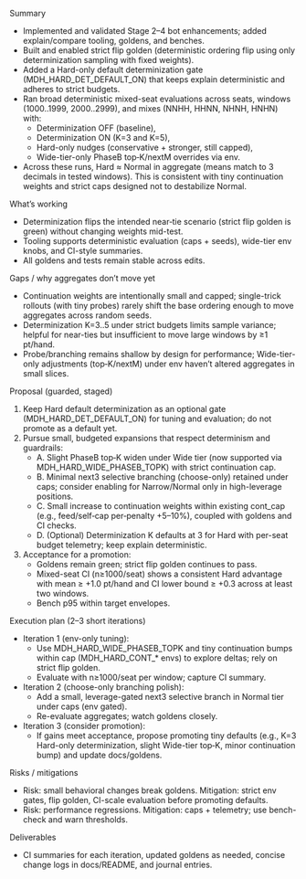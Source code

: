 Summary
- Implemented and validated Stage 2–4 bot enhancements; added explain/compare tooling, goldens, and benches.
- Built and enabled strict flip golden (deterministic ordering flip using only determinization sampling with fixed weights).
- Added a Hard-only default determinization gate (MDH_HARD_DET_DEFAULT_ON) that keeps explain deterministic and adheres to strict budgets.
- Ran broad deterministic mixed-seat evaluations across seats, windows (1000..1999, 2000..2999), and mixes (NNHH, HHNN, NHNH, HNHN) with:
  - Determinization OFF (baseline),
  - Determinization ON (K=3 and K=5),
  - Hard-only nudges (conservative + stronger, still capped),
  - Wide-tier-only PhaseB top‑K/nextM overrides via env.
- Across these runs, Hard ≈ Normal in aggregate (means match to 3 decimals in tested windows). This is consistent with tiny continuation weights and strict caps designed not to destabilize Normal.

What’s working
- Determinization flips the intended near‑tie scenario (strict flip golden is green) without changing weights mid-test.
- Tooling supports deterministic evaluation (caps + seeds), wide-tier env knobs, and CI-style summaries.
- All goldens and tests remain stable across edits.

Gaps / why aggregates don’t move yet
- Continuation weights are intentionally small and capped; single-trick rollouts (with tiny probes) rarely shift the base ordering enough to move aggregates across random seeds.
- Determinization K=3..5 under strict budgets limits sample variance; helpful for near-ties but insufficient to move large windows by ≥1 pt/hand.
- Probe/branching remains shallow by design for performance; Wide-tier-only adjustments (top‑K/nextM) under env haven’t altered aggregates in small slices.

Proposal (guarded, staged)
1) Keep Hard default determinization as an optional gate (MDH_HARD_DET_DEFAULT_ON) for tuning and evaluation; do not promote as a default yet.
2) Pursue small, budgeted expansions that respect determinism and guardrails:
   - A. Slight PhaseB top‑K widen under Wide tier (now supported via MDH_HARD_WIDE_PHASEB_TOPK) with strict continuation cap.
   - B. Minimal next3 selective branching (choose-only) retained under caps; consider enabling for Narrow/Normal only in high-leverage positions.
   - C. Small increase to continuation weights within existing cont_cap (e.g., feed/self‑cap per‑penalty +5–10%), coupled with goldens and CI checks.
   - D. (Optional) Determinization K defaults at 3 for Hard with per-seat budget telemetry; keep explain deterministic.
3) Acceptance for a promotion:
   - Goldens remain green; strict flip golden continues to pass.
   - Mixed-seat CI (n≥1000/seat) shows a consistent Hard advantage with mean ≥ +1.0 pt/hand and CI lower bound ≥ +0.3 across at least two windows.
   - Bench p95 within target envelopes.

Execution plan (2–3 short iterations)
- Iteration 1 (env-only tuning):
  - Use MDH_HARD_WIDE_PHASEB_TOPK and tiny continuation bumps within cap (MDH_HARD_CONT_* envs) to explore deltas; rely on strict flip golden.
  - Evaluate with n≥1000/seat per window; capture CI summary.
- Iteration 2 (choose-only branching polish):
  - Add a small, leverage-gated next3 selective branch in Normal tier under caps (env gated).
  - Re-evaluate aggregates; watch goldens closely.
- Iteration 3 (consider promotion):
  - If gains meet acceptance, propose promoting tiny defaults (e.g., K=3 Hard-only determinization, slight Wide-tier top‑K, minor continuation bump) and update docs/goldens.

Risks / mitigations
- Risk: small behavioral changes break goldens. Mitigation: strict env gates, flip golden, CI-scale evaluation before promoting defaults.
- Risk: performance regressions. Mitigation: caps + telemetry; use bench-check and warn thresholds.

Deliverables
- CI summaries for each iteration, updated goldens as needed, concise change logs in docs/README, and journal entries.
